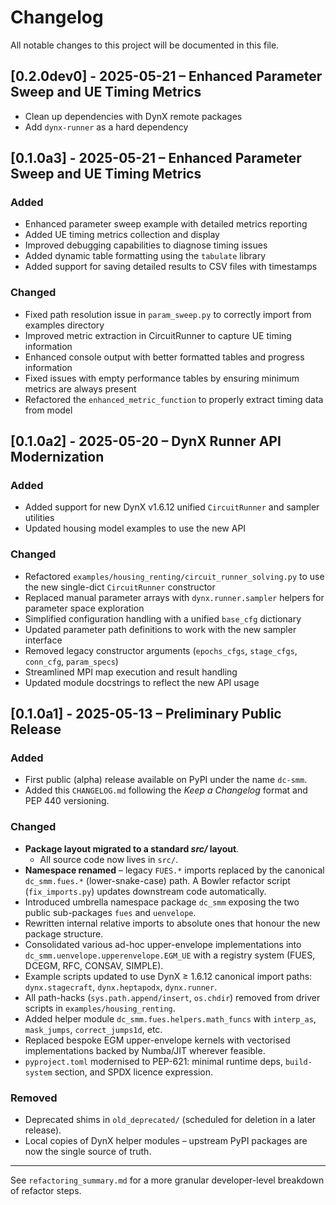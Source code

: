 # Changelog

All notable changes to this project will be documented in this file.

## [0.2.0dev0] - 2025-05-21 – Enhanced Parameter Sweep and UE Timing Metrics

* Clean up dependencies with DynX remote packages
* Add `dynx-runner` as a hard dependency



## [0.1.0a3] - 2025-05-21 – Enhanced Parameter Sweep and UE Timing Metrics

### Added
* Enhanced parameter sweep example with detailed metrics reporting
* Added  UE timing metrics collection and display
* Improved debugging capabilities to diagnose timing issues
* Added dynamic table formatting using the `tabulate` library
* Added support for saving detailed results to CSV files with timestamps

### Changed
* Fixed path resolution issue in `param_sweep.py` to correctly import from examples directory
* Improved metric extraction in CircuitRunner to capture UE timing information
* Enhanced console output with better formatted tables and progress information
* Fixed issues with empty performance tables by ensuring minimum metrics are always present
* Refactored the `enhanced_metric_function` to properly extract timing data from model

## [0.1.0a2] - 2025-05-20 – DynX Runner API Modernization

### Added
* Added support for new DynX v1.6.12 unified `CircuitRunner` and sampler utilities
* Updated housing model examples to use the new API

### Changed
* Refactored `examples/housing_renting/circuit_runner_solving.py` to use the new single-dict `CircuitRunner` constructor
* Replaced manual parameter arrays with `dynx.runner.sampler` helpers for parameter space exploration
* Simplified configuration handling with a unified `base_cfg` dictionary
* Updated parameter path definitions to work with the new sampler interface
* Removed legacy constructor arguments (`epochs_cfgs`, `stage_cfgs`, `conn_cfg`, `param_specs`)
* Streamlined MPI map execution and result handling
* Updated module docstrings to reflect the new API usage

## [0.1.0a1] - 2025-05-13 – Preliminary Public Release

### Added
* First public (alpha) release available on PyPI under the name `dc-smm`.
* Added this `CHANGELOG.md` following the *Keep a Changelog* format and PEP 440 versioning.

### Changed
* **Package layout migrated to a standard *src/* layout**.
  * All source code now lives in `src/`.
* **Namespace renamed** – legacy `FUES.*` imports replaced by the canonical
  `dc_smm.fues.*` (lower-snake-case) path.  A Bowler refactor script
  (`fix_imports.py`) updates downstream code automatically.
* Introduced umbrella namespace package `dc_smm` exposing the two public
  sub-packages `fues` and `uenvelope`.
* Rewritten internal relative imports to absolute ones that honour the new
  package structure.
* Consolidated various ad-hoc upper-envelope implementations into
  `dc_smm.uenvelope.upperenvelope.EGM_UE` with a registry system
  (FUES, DCEGM, RFC, CONSAV, SIMPLE).
* Example scripts updated to use DynX ≥ 1.6.12 canonical import paths:
  `dynx.stagecraft`, `dynx.heptapodx`, `dynx.runner`.
* All path-hacks (`sys.path.append/insert`, `os.chdir`) removed from driver
  scripts in `examples/housing_renting`.
* Added helper module `dc_smm.fues.helpers.math_funcs` with
  `interp_as`, `mask_jumps`, `correct_jumps1d`, etc.
* Replaced bespoke EGM upper-envelope kernels with vectorised implementations
  backed by Numba/JIT wherever feasible.
* `pyproject.toml` modernised to PEP-621:  minimal runtime deps, `build-system`
  section, and SPDX licence expression.

### Removed
* Deprecated shims in `old_deprecated/` (scheduled for deletion in a later
  release).
* Local copies of DynX helper modules – upstream PyPI packages are now the
  single source of truth.

---

See `refactoring_summary.md` for a more granular developer-level breakdown of
refactor steps. 